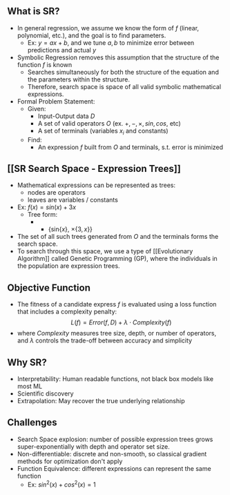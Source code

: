 ## What is SR?
- In general regression, we assume we know the form of $f$ (linear, polynomial, etc.), and the goal is to find parameters.
	- Ex: $y = ax + b$, and we tune $a, b$ to minimize error between predictions and actual $y$
- Symbolic Regression removes this assumption that the structure of the function $f$ is known
	- Searches simultaneously for both the structure of the equation and the parameters within the structure.
	- Therefore, search space is space of all valid symbolic mathematical expressions.
- Formal Problem Statement:
	- Given:
		- Input-Output data $D$
		- A set of valid operators $O$ (ex. $+, -, \times, sin, cos,$ etc)
		- A set of terminals (variables $x_i$ and constants)
	- Find:
		- An expression $f$ built from $O$ and terminals, s.t. error is minimized
## [[SR Search Space - Expression Trees]]
- Mathematical expressions can be represented as trees:
	- nodes are operators
	- leaves are variables / constants
- Ex: $f(x) = sin(x) + 3x$
	- Tree form:
		- + {sin{$x$}, $\times\{3, x\}$}
- The set of all such trees generated from $O$ and the terminals forms the search space.
- To search through this space, we use a type of [[Evolutionary Algorithm]] called Genetic Programming (GP), where the individuals in the population are expression trees.
## Objective Function
- The fitness of a candidate express $f$ is evaluated using a loss function that includes a complexity penalty:
$$L(f) = Error(f, D) + \lambda \cdot Complexity(f)$$
- where $Complexity$ measures tree size, depth, or number of operators, and $\lambda$ controls the trade-off between accuracy and simplicity

## Why SR?
- Interpretability: Human readable functions, not black box models like most ML
- Scientific discovery
- Extrapolation: May recover the true underlying relationship
## Challenges
- Search Space explosion: number of possible expression trees grows super-exponentially with depth and operator set size.
- Non-differentiable: discrete and non-smooth, so classical gradient methods for optimization don't apply
- Function Equivalence: different expressions can represent the same function
	- Ex: $sin^2(x) + cos^2(x) = 1$